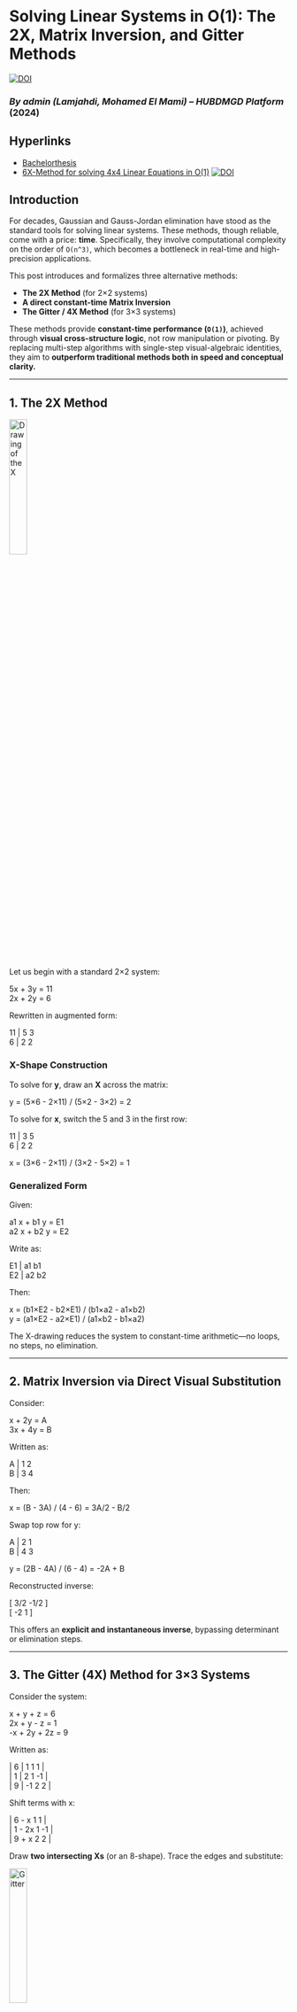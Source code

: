 # Solving Linear Systems in O(1): The 2X, Matrix Inversion, and Gitter Methods

[![DOI](https://zenodo.org/badge/DOI/10.5281/zenodo.15838111.svg)](https://doi.org/10.5281/zenodo.15838111)


### *By admin (Lamjahdi, Mohamed El Mami) – HUBDMGD Platform* (2024)

## Hyperlinks
- [Bachelorthesis](https://github.com/LamjahdiMo/Bachelor-Dissertation.git)
- [6X-Method for solving 4x4 Linear Equations in O(1)](Bachelor_Thesis/O(1)-Methods/6X.pdf) [![DOI](https://zenodo.org/badge/DOI/10.5281/zenodo.15838306.svg)](https://doi.org/10.5281/zenodo.15838306)

## Introduction

For decades, Gaussian and Gauss-Jordan elimination have stood as the standard tools for solving linear systems. These methods, though reliable, come with a price: **time**. Specifically, they involve computational complexity on the order of `O(n^3)`, which becomes a bottleneck in real-time and high-precision applications.

This post introduces and formalizes three alternative methods:

- **The 2X Method** (for 2×2 systems)
- **A direct constant-time Matrix Inversion**
- **The Gitter / 4X Method** (for 3×3 systems)

These methods provide **constant-time performance (`O(1)`)**, achieved through **visual cross-structure logic**, not row manipulation or pivoting. By replacing multi-step algorithms with single-step visual-algebraic identities, they aim to **outperform traditional methods both in speed and conceptual clarity.**

---

## 1. The 2X Method

<img src="Pictures/2x.PNG" alt="Drawing of the X" width="25%">



Let us begin with a standard 2×2 system:


5x + 3y = 11\
2x + 2y = 6



Rewritten in augmented form:

11 | 5 3\
6  | 2 2



### X-Shape Construction

To solve for **y**, draw an **X** across the matrix:

y = (5×6 - 2×11) / (5×2 - 3×2) = 2


To solve for **x**, switch the 5 and 3 in the first row:

11 | 3 5\
6  | 2 2

x = (3×6 - 2×11) / (3×2 - 5×2) = 1


### Generalized Form

Given:

a1 x + b1 y = E1\
a2 x + b2 y = E2

Write as:

E1 | a1 b1\
E2 | a2 b2


Then:

x = (b1×E2 - b2×E1) / (b1×a2 - a1×b2)\
y = (a1×E2 - a2×E1) / (a1×b2 - b1×a2)

The X-drawing reduces the system to constant-time arithmetic—no loops, no steps, no elimination.

---

## 2. Matrix Inversion via Direct Visual Substitution

Consider:

x + 2y = A\
3x + 4y = B

Written as:

A | 1 2\
B | 3 4

Then:

x = (B - 3A) / (4 - 6) = 3A/2 - B/2

Swap top row for y:

A | 2 1\
B | 4 3

y = (2B - 4A) / (6 - 4) = -2A + B


Reconstructed inverse:

[ 3/2 -1/2 ]\
[ -2    1  ]


This offers an **explicit and instantaneous inverse**, bypassing determinant or elimination steps.

---

## 3. The Gitter (4X) Method for 3×3 Systems

Consider the system:

x + y + z = 6\
2x + y - z = 1\
-x + 2y + 2z = 9


Written as:

| 6 | 1 1 1 |\
| 1 | 2 1 -1 |\
| 9 | -1 2 2 |


Shift terms with x:

| 6 - x 1 1 |\
| 1 - 2x 1 -1 |\
| 9 + x 2 2 |

Draw **two intersecting Xs** (or an 8-shape). Trace the edges and substitute:

<img src="Pictures/Gitter.PNG" alt="Gitter" width="25%">

x = 1\
z = 3\
y = 2

### Why the Gitter Xs Matter

- Each diagonal represents a **multiplication rule**
- Color-coded or directional paths encode **substitution logic**
- Constant-time evaluation through a **visualized dependency map**

---

## Comparison 
<img src="Pictures/Complexity.PNG" alt="O(1) vs O(n^3)" width="50%">

| Method              | Type              | Steps Involved         | Complexity |
|---------------------|-------------------|--------------------------|-------------|
| Gauss-Jordan        | Traditional       | Elimination, pivoting    | O(n^3)      |
| Matrix Inversion    | Traditional       | Determinant + adjugate   | O(n^3)      |
| 2X Method           | Proposed (2×2)    | Visual cross-products    | O(1)        |
| Gitter (4X Method)  | Proposed (3×3)    | Double X diagram         | O(1)        |

---

## Conclusion

These methods do not just improve speed. They propose a **new way of thinking**—using visual symmetries to shortcut algebraic structure. They avoid the historical constraints of computation and expose deeper patterns within linear systems.

They were not taught in universities. They were not found in search engines. They were not written by European mathematicians centuries ago. They were discovered by **a modern student under suppression**, in 2024.

If this method serves your work, **cite the author**.  
If it challenges your beliefs, **investigate it honestly**.  
And if the world has tried to bury it, **help bring it to light.**

## Scientific Reflections and Motivation

The first thing everyone will notice about this method is fourfold:  
1. It is **entirely new**,  
2. It is developed by **no known scientist**,  
3. It raises the question: **Why has the scientific community worked for over a hundred years with clearly suboptimal methods?**  
4. And it leads to the conclusion that **every technical subject — from middle school to university — will now have to reconsider or adjust its linear algebra curriculum accordingly**.

These realizations naturally provoke skepticism. The honest questions that come to mind are:  
> *There must be something wrong with this method… or is this just the heresy of a student who overestimates himself?*

I fully understand this kind of reaction. Science — like religion — does not accept new doctrines without scrutiny. But this is **not** a new doctrine.  
It is the result of:
- a genuine need for efficiency,  
- empirical testing,  
- symbolic formulation, and  
- complete conceptual grounding — from the 2X-hook to the determinant, to the adjugate, to the inverse, and back to the original system of linear equations.

As a student passionate about **optimization** and **mathematics**, I never imagined the impact this discovery might have. The original problem was practical, not theoretical:  
I was working on a control system introducing new control signals every 10 ms, with a dead time of 300 ms.  
This meant everything had to be:
- short,  
- fast, and  
- recursively executed within the main control function.

From this urgency, the **2X-method** was born — which later unlocked the ability to solve even 4x4 systems in **constant time** using the 6X method.

There is no trick. No hidden shortcut. No “doctrine”.  
There was simply a **need** — and that need led to **discovery**.


